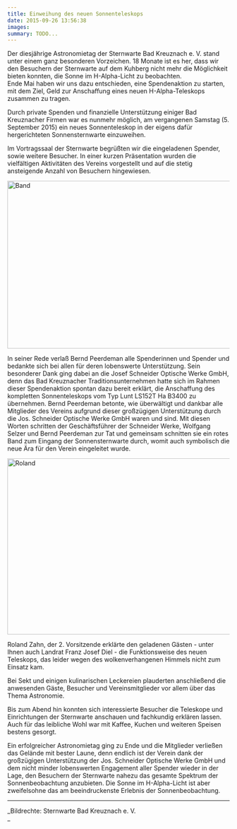 ```yaml
---
title: Einweihung des neuen Sonnenteleskops
date: 2015-09-26 13:56:38
images: 
summary: TODO...
---
```

Der diesjährige Astronomietag der Sternwarte Bad Kreuznach e. V. stand unter einem ganz besonderen Vorzeichen. 18 Monate ist es her, dass wir den Besuchern der Sternwarte auf dem Kuhberg nicht mehr die Möglichkeit bieten konnten, die Sonne im H-Alpha-Licht zu beobachten.  
Ende Mai haben wir uns dazu entschieden, eine Spendenaktion zu starten, mit dem Ziel, Geld zur Anschaffung eines neuen H-Alpha-Teleskops zusammen zu tragen.

Durch private Spenden und finanzielle Unterstützung einiger Bad Kreuznacher Firmen war es nunmehr möglich, am vergangenen Samstag (5. September 2015) ein neues Sonnenteleskop in der eigens dafür hergerichteten Sonnensternwarte einzuweihen.

Im Vortragssaal der Sternwarte begrüßten wir die eingeladenen Spender, sowie weitere Besucher. In einer kurzen Präsentation wurden die vielfältigen Aktivitäten des Vereins vorgestellt und auf die stetig ansteigende Anzahl von Besuchern hingewiesen.

<img alt="Band" class="right" height="380" src="assets/Uploads/b481383ed8/Band.jpg" title="" width="571"/>

In seiner Rede verlaß Bernd Peerdeman alle Spenderinnen und Spender und bedankte sich bei allen für deren lobenswerte Unterstützung. Sein besonderer Dank ging dabei an die Josef Schneider Optische Werke GmbH, denn das Bad Kreuznacher Traditionsunternehmen hatte sich im Rahmen dieser Spendenaktion spontan dazu bereit erklärt, die Anschaffung des kompletten Sonnenteleskops vom Typ Lunt LS152T Ha B3400 zu übernehmen. Bernd Peerdeman betonte, wie überwältigt und dankbar alle Mitglieder des Vereins aufgrund dieser großzügigen Unterstützung durch die Jos. Schneider Optische Werke GmbH waren und sind. Mit diesen Worten schritten der Geschäftsführer der Schneider Werke, Wolfgang Selzer und Bernd Peerdeman zur Tat und gemeinsam schnitten sie ein rotes Band zum Eingang der Sonnensternwarte durch, womit auch symbolisch die neue Ära für den Verein eingeleitet wurde.

<img alt="Roland" class="left" height="399" src="assets/Uploads/42b71655d8/Roland.jpg" title="" width="600"/>

Roland Zahn, der 2. Vorsitzende erklärte den geladenen Gästen - unter Ihnen auch Landrat Franz Josef Diel - die Funktionsweise des neuen Teleskops, das leider wegen des wolkenverhangenen Himmels nicht zum Einsatz kam.

Bei Sekt und einigen kulinarischen Leckereien plauderten anschließend die anwesenden Gäste, Besucher und Vereinsmitglieder vor allem über das Thema Astronomie.

Bis zum Abend hin konnten sich interessierte Besucher die Teleskope und Einrichtungen der Sternwarte anschauen und fachkundig erklären lassen. Auch für das leibliche Wohl war mit Kaffee, Kuchen und weiteren Speisen bestens gesorgt.

Ein erfolgreicher Astronomietag ging zu Ende und die Mitglieder verließen das Gelände mit bester Laune, denn endlich ist der Verein dank der großzügigen Unterstützung der Jos. Schneider Optische Werke GmbH und dem nicht minder lobenswerten Engagement aller Spender wieder in der Lage, den Besuchern der Sternwarte nahezu das gesamte Spektrum der Sonnenbeobachtung anzubieten. Die Sonne im H-Alpha-Licht ist aber zweifelsohne das am beeindruckenste Erlebnis der Sonnenbeobachtung.

---

_Bildrechte: Sternwarte Bad Kreuznach e. V.  
_

&nbsp;